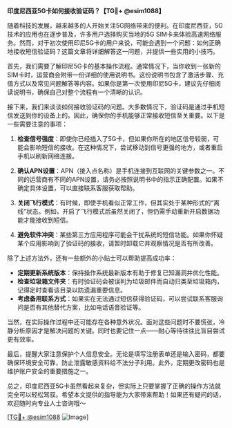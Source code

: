 **印度尼西亚5G卡如何接收验证码？【TG💪+ @esim1088】**

随着科技的发展，越来越多的人开始关注5G网络带来的便利。在印度尼西亚，5G技术的应用也在逐步普及，许多用户选择购买当地的5G SIM卡来体验高速网络服务。然而，对于初次使用印尼5G卡的用户来说，可能会遇到一个问题：如何正确地接收短信验证码？这篇文章将详细解答这一问题，并提供一些实用的小技巧。

首先，我们需要了解印尼5G卡的基本操作流程。通常情况下，当你收到一张新的SIM卡时，运营商会附带一份详细的使用说明书。这份说明书包含了激活步骤、充值方式以及常见问题解答等内容。如果你是第一次使用印尼5G卡，建议先仔细阅读说明书，确保自己对整个流程有一个清晰的认识。

接下来，我们来谈谈如何接收验证码的问题。大多数情况下，验证码是通过手机短信发送到你的设备上的。因此，确保你的手机能够正常接收短信至关重要。以下是一些需要注意的事项：

1. **检查信号强度**：即使你已经插入了5G卡，但如果你所在的地区信号较弱，可能会影响短信的接收。在这种情况下，尝试移动到信号更强的地方，或者重启手机以刷新网络连接。

2. **确认APN设置**：APN（接入点名称）是手机连接到互联网的关键参数之一。不同的运营商有不同的APN设置，请务必按照说明书中的指示正确配置。如果不确定具体设置，可以直接联系客服获取帮助。

3. **关闭飞行模式**：有时候，即使手机看似正常工作，但其实处于某种形式的“离线”状态。例如，开启了飞行模式后虽然关闭了，但仍需手动重新开启数据功能才能接收到短信。

4. **避免软件冲突**：某些第三方应用程序可能会干扰系统的短信功能。如果你怀疑某个应用影响到了验证码的接收，请暂时卸载它并观察情况是否有所改善。

除了上述方法外，还有一些额外的小贴士可以帮助提高成功率：

- **定期更新系统版本**：保持操作系统最新版本有助于修复已知漏洞并优化性能。
- **检查垃圾箱文件夹**：有时验证码会被误判为垃圾邮件而自动归类至垃圾箱内，记得定时查看该目录以防遗漏重要信息。
- **考虑备用联系方式**：如果实在无法通过短信获得验证码，可以尝试联系客服询问是否有其他替代方案，比如电话语音验证等。

当然，在实际操作过程中还可能存在各种意外状况。面对这些问题时不要慌张，冷静分析原因才是解决问题的关键。同时也要记住一点——耐心等待往往比盲目尝试更有效率。

最后，提醒大家注意保护个人信息安全。无论是填写注册表单还是输入密码，都要确保环境安全可靠，防止泄露敏感资料给不法分子利用。此外，定期更改密码也是维护账户安全的重要措施之一。

总之，印度尼西亚5G卡虽然看起来复杂，但实际上只要掌握了正确的操作方法就完全可以轻松驾驭。希望本文提供的指导能为大家带来帮助！如果还有疑问的话，欢迎随时向专业人士咨询哦～ 

[[TG💪+ @esim1088](https://t.me/s/esim1088) ![Image](https://i.postimg.cc/4NQfJmqS/Snipaste-2025-05-13-00-14-12.png)]